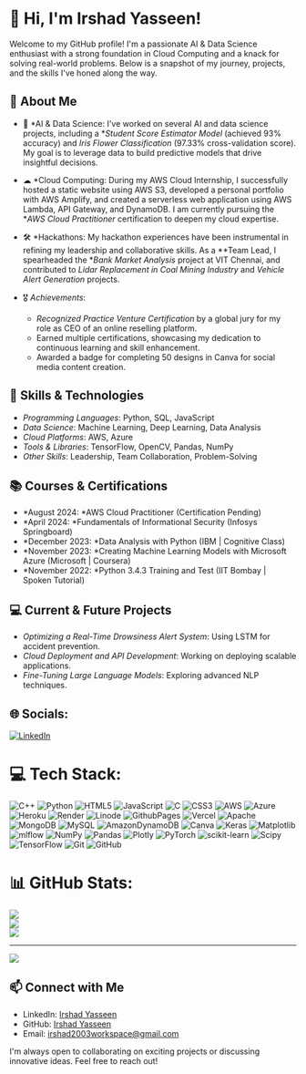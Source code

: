 # 👋 Hi, I'm Irshad Yasseen!

Welcome to my GitHub profile! I'm a passionate AI & Data Science enthusiast with a strong foundation in Cloud Computing and a knack for solving real-world problems. Below is a snapshot of my journey, projects, and the skills I've honed along the way.

## 🚀 About Me

- 🌱 *AI & Data Science: I've worked on several AI and data science projects, including a **Student Score Estimator Model* (achieved 93% accuracy) and *Iris Flower Classification* (97.33% cross-validation score). My goal is to leverage data to build predictive models that drive insightful decisions.

- ☁ *Cloud Computing: During my AWS Cloud Internship, I successfully hosted a static website using AWS S3, developed a personal portfolio with AWS Amplify, and created a serverless web application using AWS Lambda, API Gateway, and DynamoDB. I am currently pursuing the **AWS Cloud Practitioner* certification to deepen my cloud expertise.

- 🛠 *Hackathons: My hackathon experiences have been instrumental in refining my leadership and collaborative skills. As a **Team Lead, I spearheaded the **Bank Market Analysis* project at VIT Chennai, and contributed to *Lidar Replacement in Coal Mining Industry* and *Vehicle Alert Generation* projects.

- 🎖 *Achievements*:
  - *Recognized Practice Venture Certification* by a global jury for my role as CEO of an online reselling platform.
  - Earned multiple certifications, showcasing my dedication to continuous learning and skill enhancement.
  - Awarded a badge for completing 50 designs in Canva for social media content creation.

## 🔧 Skills & Technologies

- *Programming Languages*: Python, SQL, JavaScript
- *Data Science*: Machine Learning, Deep Learning, Data Analysis
- *Cloud Platforms*: AWS, Azure
- *Tools & Libraries*: TensorFlow, OpenCV, Pandas, NumPy
- *Other Skills*: Leadership, Team Collaboration, Problem-Solving

## 📚 Courses & Certifications

- *August 2024: *AWS Cloud Practitioner (Certification Pending)
- *April 2024: *Fundamentals of Informational Security (Infosys Springboard)
- *December 2023: *Data Analysis with Python (IBM | Cognitive Class)
- *November 2023: *Creating Machine Learning Models with Microsoft Azure (Microsoft | Coursera)
- *November 2022: *Python 3.4.3 Training and Test (IIT Bombay | Spoken Tutorial)

## 💻 Current & Future Projects

- *Optimizing a Real-Time Drowsiness Alert System*: Using LSTM for accident prevention.
- *Cloud Deployment and API Development*: Working on deploying scalable applications.
- *Fine-Tuning Large Language Models*: Exploring advanced NLP techniques.


## 🌐 Socials:
[![LinkedIn](https://img.shields.io/badge/LinkedIn-%230077B5.svg?logo=linkedin&logoColor=white)](https://linkedin.com/in/irshad-yasseen-b642a4268) 

# 💻 Tech Stack:
![C++](https://img.shields.io/badge/c++-%2300599C.svg?style=for-the-badge&logo=c%2B%2B&logoColor=white) ![Python](https://img.shields.io/badge/python-3670A0?style=for-the-badge&logo=python&logoColor=ffdd54) ![HTML5](https://img.shields.io/badge/html5-%23E34F26.svg?style=for-the-badge&logo=html5&logoColor=white) ![JavaScript](https://img.shields.io/badge/javascript-%23323330.svg?style=for-the-badge&logo=javascript&logoColor=%23F7DF1E) ![C](https://img.shields.io/badge/c-%2300599C.svg?style=for-the-badge&logo=c&logoColor=white) ![CSS3](https://img.shields.io/badge/css3-%231572B6.svg?style=for-the-badge&logo=css3&logoColor=white) ![AWS](https://img.shields.io/badge/AWS-%23FF9900.svg?style=for-the-badge&logo=amazon-aws&logoColor=white) ![Azure](https://img.shields.io/badge/azure-%230072C6.svg?style=for-the-badge&logo=microsoftazure&logoColor=white) ![Heroku](https://img.shields.io/badge/heroku-%23430098.svg?style=for-the-badge&logo=heroku&logoColor=white) ![Render](https://img.shields.io/badge/Render-%46E3B7.svg?style=for-the-badge&logo=render&logoColor=white) ![Linode](https://img.shields.io/badge/linode-00A95C?style=for-the-badge&logo=linode&logoColor=white) ![GithubPages](https://img.shields.io/badge/github%20pages-121013?style=for-the-badge&logo=github&logoColor=white) ![Vercel](https://img.shields.io/badge/vercel-%23000000.svg?style=for-the-badge&logo=vercel&logoColor=white) ![Apache](https://img.shields.io/badge/apache-%23D42029.svg?style=for-the-badge&logo=apache&logoColor=white) ![MongoDB](https://img.shields.io/badge/MongoDB-%234ea94b.svg?style=for-the-badge&logo=mongodb&logoColor=white) ![MySQL](https://img.shields.io/badge/mysql-4479A1.svg?style=for-the-badge&logo=mysql&logoColor=white) ![AmazonDynamoDB](https://img.shields.io/badge/Amazon%20DynamoDB-4053D6?style=for-the-badge&logo=Amazon%20DynamoDB&logoColor=white) ![Canva](https://img.shields.io/badge/Canva-%2300C4CC.svg?style=for-the-badge&logo=Canva&logoColor=white) ![Keras](https://img.shields.io/badge/Keras-%23D00000.svg?style=for-the-badge&logo=Keras&logoColor=white) ![Matplotlib](https://img.shields.io/badge/Matplotlib-%23ffffff.svg?style=for-the-badge&logo=Matplotlib&logoColor=black) ![mlflow](https://img.shields.io/badge/mlflow-%23d9ead3.svg?style=for-the-badge&logo=numpy&logoColor=blue) ![NumPy](https://img.shields.io/badge/numpy-%23013243.svg?style=for-the-badge&logo=numpy&logoColor=white) ![Pandas](https://img.shields.io/badge/pandas-%23150458.svg?style=for-the-badge&logo=pandas&logoColor=white) ![Plotly](https://img.shields.io/badge/Plotly-%233F4F75.svg?style=for-the-badge&logo=plotly&logoColor=white) ![PyTorch](https://img.shields.io/badge/PyTorch-%23EE4C2C.svg?style=for-the-badge&logo=PyTorch&logoColor=white) ![scikit-learn](https://img.shields.io/badge/scikit--learn-%23F7931E.svg?style=for-the-badge&logo=scikit-learn&logoColor=white) ![Scipy](https://img.shields.io/badge/SciPy-%230C55A5.svg?style=for-the-badge&logo=scipy&logoColor=%white) ![TensorFlow](https://img.shields.io/badge/TensorFlow-%23FF6F00.svg?style=for-the-badge&logo=TensorFlow&logoColor=white) ![Git](https://img.shields.io/badge/git-%23F05033.svg?style=for-the-badge&logo=git&logoColor=white) ![GitHub](https://img.shields.io/badge/github-%23121011.svg?style=for-the-badge&logo=github&logoColor=white)
# 📊 GitHub Stats:
![](https://github-readme-stats.vercel.app/api?username=IrshadYasseen&theme=dark&hide_border=false&include_all_commits=false&count_private=false)<br/>
![](https://github-readme-streak-stats.herokuapp.com/?user=IrshadYasseen&theme=dark&hide_border=false)<br/>
![](https://github-readme-stats.vercel.app/api/top-langs/?username=IrshadYasseen&theme=dark&hide_border=false&include_all_commits=false&count_private=false&layout=compact)

---
[![](https://visitcount.itsvg.in/api?id=IrshadYasseen&icon=0&color=0)](https://visitcount.itsvg.in)


## 📫 Connect with Me

- LinkedIn: [Irshad Yasseen](https://www.linkedin.com/in/irshad-yasseen-b642a4268/)
- GitHub: [Irshad Yasseen](https://github.com/IrshadYasseen/Public)
- Email: irshad2003workspace@gmail.com

I'm always open to collaborating on exciting projects or discussing innovative ideas. Feel free to reach out!
